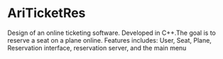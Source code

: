 # AriTicketRes
Design of an online ticketing software. Developed in C++.The goal is to reserve a seat on a plane online.
Features includes: User, Seat, Plane, Reservation interface, reservation server, and the main menu
